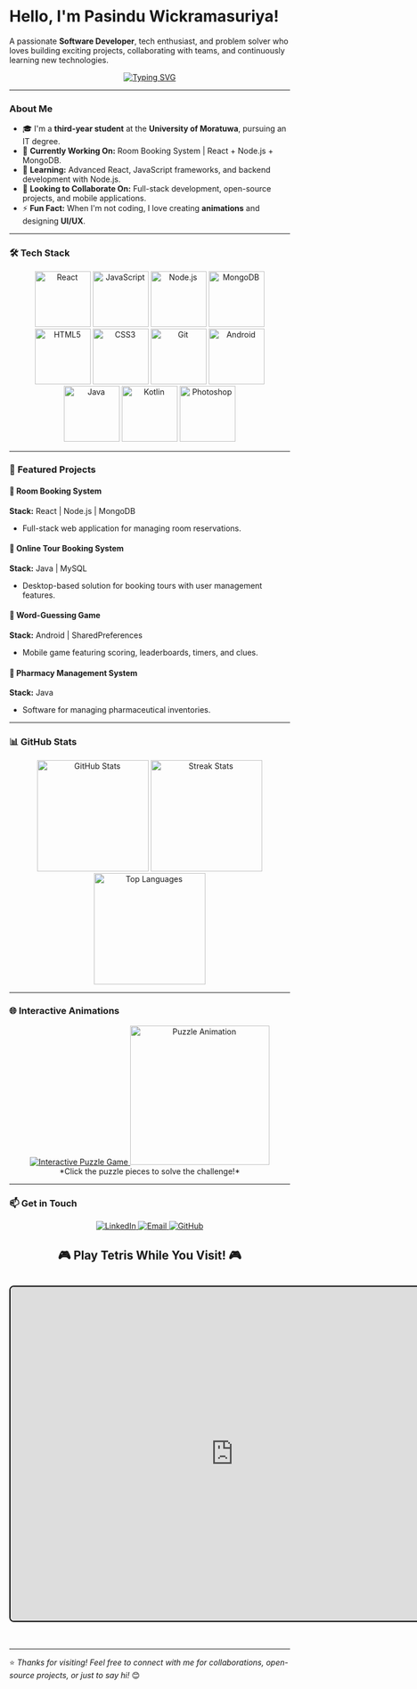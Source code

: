 # Hello, I'm **Pasindu Wickramasuriya**! 

A passionate **Software Developer**, tech enthusiast, and problem solver who loves building exciting projects, collaborating with teams, and continuously learning new technologies. 

<p align="center">
   <a href="https://github.com/pasinduwickramasuriya">
      <img src="https://readme-typing-svg.demolab.com?font=Fira+Code&weight=600&size=25&pause=1000&center=true&vCenter=true&width=700&lines=Welcome+to+my+GitHub!+👋;Full-Stack+Developer+in+the+Making;Open+to+Collaborations+and+Internships!" alt="Typing SVG"/>
   </a>
</p>

---

###  **About Me**

- 🎓 I'm a **third-year student** at the **University of Moratuwa**, pursuing an IT degree.
- 🔭 **Currently Working On:** Room Booking System | React + Node.js + MongoDB.
- 🌱 **Learning:** Advanced React, JavaScript frameworks, and backend development with Node.js.
- 👯 **Looking to Collaborate On:** Full-stack development, open-source projects, and mobile applications.
- ⚡ **Fun Fact:** When I'm not coding, I love creating **animations** and designing **UI/UX**.

---

### 🛠 **Tech Stack**

<p align="center">
   <img src="https://cdn.jsdelivr.net/gh/devicons/devicon/icons/react/react-original-wordmark.svg" alt="React" height="100"/>
   <img src="https://cdn.jsdelivr.net/gh/devicons/devicon/icons/javascript/javascript-original.svg" alt="JavaScript" height="100"/>
   <img src="https://cdn.jsdelivr.net/gh/devicons/devicon/icons/nodejs/nodejs-original-wordmark.svg" alt="Node.js" height="100"/>
   <img src="https://cdn.jsdelivr.net/gh/devicons/devicon/icons/mongodb/mongodb-original-wordmark.svg" alt="MongoDB" height="100"/>
   <img src="https://cdn.jsdelivr.net/gh/devicons/devicon/icons/html5/html5-original-wordmark.svg" alt="HTML5" height="100"/>
   <img src="https://cdn.jsdelivr.net/gh/devicons/devicon/icons/css3/css3-original-wordmark.svg" alt="CSS3" height="100"/>
   <img src="https://cdn.jsdelivr.net/gh/devicons/devicon/icons/git/git-original-wordmark.svg" alt="Git" height="100"/>
   <img src="https://cdn.jsdelivr.net/gh/devicons/devicon/icons/android/android-original-wordmark.svg" alt="Android" height="100"/>
   <img src="https://cdn.jsdelivr.net/gh/devicons/devicon/icons/java/java-original-wordmark.svg" alt="Java" height="100"/>
   <img src="https://cdn.jsdelivr.net/gh/devicons/devicon/icons/kotlin/kotlin-original-wordmark.svg" alt="Kotlin" height="100"/>
   <img src="https://cdn.jsdelivr.net/gh/devicons/devicon/icons/photoshop/photoshop-line.svg" alt="Photoshop" height="100"/>
</p>

---

### 🚀 **Featured Projects**

#### 🌟 **Room Booking System**  
**Stack:** React | Node.js | MongoDB  
- Full-stack web application for managing room reservations.

#### 🌟 **Online Tour Booking System**  
**Stack:** Java | MySQL  
- Desktop-based solution for booking tours with user management features.

#### 🌟 **Word-Guessing Game**  
**Stack:** Android | SharedPreferences  
- Mobile game featuring scoring, leaderboards, timers, and clues.

#### 🌟 **Pharmacy Management System**  
**Stack:** Java  
- Software for managing pharmaceutical inventories.

---

### 📊 **GitHub Stats**

<p align="center">
   <img src="https://github-readme-stats.vercel.app/api?username=pasinduwickramasuriya&show_icons=true&theme=radical&count_private=true" alt="GitHub Stats" height="200"/>
   <img src="https://github-readme-streak-stats.herokuapp.com/?user=pasinduwickramasuriya&theme=radical" alt="Streak Stats" height="200"/>
   <img src="https://github-readme-stats.vercel.app/api/top-langs/?username=pasinduwickramasuriya&layout=compact&theme=radical" alt="Top Languages" height="200"/>
</p>

---

### 🌐 **Interactive Animations**

<p align="center">
   <a href="https://github.com/pasinduwickramasuriya">
      <img src="https://readme-typing-svg.demolab.com?font=Fira+Code&weight=600&size=22&pause=1000&center=true&vCenter=true&width=700&lines=Interactive+Puzzle+Game;Drag+the+pieces+to+complete+it!" alt="Interactive Puzzle Game"/>
   </a>
   <img src="https://user-images.githubusercontent.com/12345678/puzzle_game.gif" alt="Puzzle Animation" height="250"/>
   <br>
   *Click the puzzle pieces to solve the challenge!*
</p>

---

### 📫 **Get in Touch**

<p align="center">
   <a href="https://www.linkedin.com/in/pasindu-sadhanjana-829869292">
      <img src="https://img.shields.io/badge/LinkedIn-Connect-blue?style=for-the-badge&logo=linkedin" alt="LinkedIn"/>
   </a>
   <a href="mailto:pasindusadanjana17@gmail.com">
      <img src="https://img.shields.io/badge/Email-Send%20a%20Message-red?style=for-the-badge&logo=gmail" alt="Email"/>
   </a>
   <a href="https://github.com/pasinduwickramasuriya">
      <img src="https://img.shields.io/badge/GitHub-Follow-black?style=for-the-badge&logo=github" alt="GitHub"/>
   </a>
</p>
<div align="center">
  <h2>🎮 Play Tetris While You Visit! 🎮</h2>
  <br>
  <iframe
    src="https://tetr.io/"
    title="Tetris Game"
    width="800"
    height="600"
    frameborder="0"
    allowfullscreen
    style="border: 2px solid #000; border-radius: 8px;">
  </iframe>
  <br/><br/><br/>
</div>


---

⭐ *Thanks for visiting! Feel free to connect with me for collaborations, open-source projects, or just to say hi!* 😊
